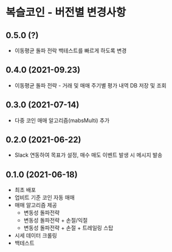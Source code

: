 #  복슬코인 - 버전별 변경사항

## 0.5.0 (?)
- 이동평균 돌파 전락 백테스트를 빠르게 하도록 변경

## 0.4.0 (2021-09.23)
- 이동평균 돌파 전략 - 거래 및 매매 주기별 평가 내역 DB 저장 및 조회

## 0.3.0 (2021-07-14)
- 다중 코인 매매 알고리즘(mabsMulti) 추가

## 0.2.0 (2021-06-22)
- Slack 연동하여 목표가 설정, 매수 매도 이벤트 발생 시 메시지 발송

## 0.1.0 (2021-06-18)
- 최초 배포
- 업비트 기준 코인 자동 매매
- 매매 알고리즘 제공
    - 변동성 돌파전략
    - 변동성 돌파전략 + 손절/익절
    - 변동성 돌파전략 + 손절 + 트레일링 스탑
- 시세 데이터 크롤링
- 백테스트 
